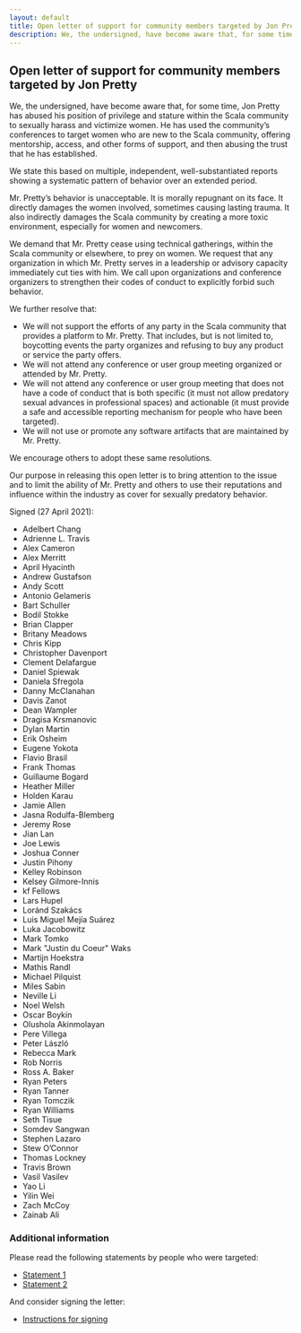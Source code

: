 ```yaml
---
layout: default
title: Open letter of support for community members targeted by Jon Pretty
description: We, the undersigned, have become aware that, for some time, Jon Pretty has abused his position of privilege and stature within the Scala community to sexually harass and victimize women. Our purpose in releasing this open letter is to bring attention to the issue and to limit the ability of Mr. Pretty and others to use their reputations and influence within the industry as cover for sexually predatory behavior.
---
```


## Open letter of support for community members targeted by Jon Pretty

We, the undersigned, have become aware that, for some time, Jon Pretty has abused his position of privilege and stature within the Scala community to sexually harass and victimize women. He has used the community’s conferences to target women who are new to the Scala community, offering mentorship, access, and other forms of support, and then abusing the trust that he has established.

We state this based on multiple, independent, well-substantiated reports showing a systematic pattern of behavior over an extended period.

Mr. Pretty’s behavior is unacceptable. It is morally repugnant on its face. It directly damages the women involved, sometimes causing lasting trauma. It also indirectly damages the Scala community by creating a more toxic environment, especially for women and newcomers.

We demand that Mr. Pretty cease using technical gatherings, within the Scala community or elsewhere, to prey on women. We request that any organization in which Mr. Pretty serves in a leadership or advisory capacity immediately cut ties with him. We call upon organizations and conference organizers to strengthen their codes of conduct to explicitly forbid such behavior.

We further resolve that:

* We will not support the efforts of any party in the Scala community that provides a platform to Mr. Pretty. That includes, but is not limited to, boycotting events the party organizes and refusing to buy any product or service the party offers.
* We will not attend any conference or user group meeting organized or attended by Mr. Pretty.
* We will not attend any conference or user group meeting that does not have a code of conduct that is both specific (it must not allow predatory sexual advances in professional spaces) and actionable (it must provide a safe and accessible reporting mechanism for people who have been targeted).
* We will not use or promote any software artifacts that are maintained by Mr. Pretty.

We encourage others to adopt these same resolutions.

Our purpose in releasing this open letter is to bring attention to the issue and to limit the ability of Mr. Pretty and others to use their reputations and influence within the industry as cover for sexually predatory behavior.

Signed (27 April 2021):

* Adelbert Chang
* Adrienne L. Travis
* Alex Cameron
* Alex Merritt
* April Hyacinth
* Andrew Gustafson
* Andy Scott
* Antonio Gelameris
* Bart Schuller
* Bodil Stokke
* Brian Clapper
* Britany Meadows
* Chris Kipp
* Christopher Davenport
* Clement Delafargue
* Daniel Spiewak
* Daniela Sfregola
* Danny McClanahan
* Davis Zanot
* Dean Wampler
* Dragisa Krsmanovic
* Dylan Martin
* Erik Osheim
* Eugene Yokota
* Flavio Brasil
* Frank Thomas
* Guillaume Bogard
* Heather Miller
* Holden Karau
* Jamie Allen
* Jasna Rodulfa-Blemberg
* Jeremy Rose
* Jian Lan
* Joe Lewis
* Joshua Conner
* Justin Pihony
* Kelley Robinson
* Kelsey Gilmore-Innis
* kf Fellows
* Lars Hupel
* Loránd Szakács
* Luis Miguel Mejía Suárez
* Luka Jacobowitz
* Mark Tomko
* Mark "Justin du Coeur" Waks
* Martijn Hoekstra
* Mathis Randl
* Michael Pilquist
* Miles Sabin
* Neville Li
* Noel Welsh
* Oscar Boykin
* Olushola Akinmolayan
* Pere Villega
* Peter László
* Rebecca Mark
* Rob Norris
* Ross A. Baker
* Ryan Peters
* Ryan Tanner
* Ryan Tomczik
* Ryan Williams
* Seth Tisue
* Somdev Sangwan
* Stephen Lazaro
* Stew O’Connor
* Thomas Lockney
* Travis Brown
* Vasil Vasilev
* Yao Li
* Yilin Wei
* Zach McCoy
* Zainab Ali


### Additional information

Please read the following statements by people who were targeted:

* [Statement 1](https://medium.com/@yifanxing/my-experience-with-sexual-harassment-in-the-scala-community-9245b4a139de)
* [Statement 2](https://killnicole.github.io/statement)

And consider signing the letter:

* [Instructions for signing](https://github.com/scala-open-letter/scala-open-letter.github.io)
